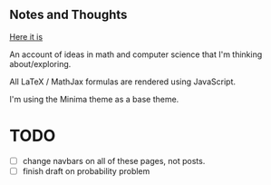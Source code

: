 ## Notes and Thoughts

[Here it is](https://delpinolisette.github.io/)

An account of ideas in math and computer science that I'm thinking about/exploring. 

All LaTeX / MathJax formulas are rendered using JavaScript. 

I'm using the Minima theme as a base theme. 


# TODO 

- [ ] change navbars on all of these pages, not posts. 
- [ ] finish draft on probability problem